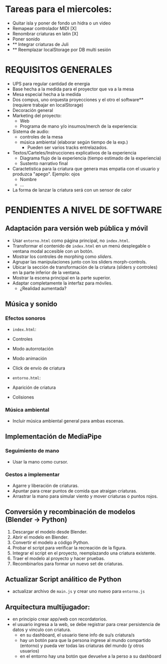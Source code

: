 # Tareas para el miercoles:
- Quitar isla y poner de fondo un hidra o un video
- Remapear controlador MIDI [X]
- Renombrar criaturas en latin [X]
- Poner sonido
- ** Integrar criaturas de Juli
- ** Reemplazar localStorage por DB multi sesión


 # REQUISITOS GENERALES

- UPS para regular cantidad de energia
- Base hecha a la medida para el proyector que va a la mesa
- Mesa especial hecha a la medida
- Dos compus, uno orquesta proyecciones y el otro el software** (requiere trabajar en localStorage)
- Decoración general
- Marketing del proyecto:
   - Web
   - Programa de mano y/o insumos/merch de la experiencia:
- Sistema de audio:
   - controles de la mesa
   - música ambiental (elaborar según tiempo de la exp.)
       - Pueden ser varios tracks entrelazados.
- Textos/Carteles/Instrucciones explicativos de la experiencia
   - Diagrama flujo de la experiencia (tiempo estimado de la experiencia)
   - Sustento narrativo final
- Caractetistica para la criatura que genera mas empatia con el usuario y produzca "apego". Ejemplo: ojos
   - Nombre
   - ...
- La forma de lanzar la criatura será con un sensor de calor


# PENDIENTES A NIVEL DE SOFTWARE

## Adaptación para versión web pública y móvil

-  Usar `entorno.html` como página principal, no `index.html`.
-  Transformar el contenido de `index.html` en un menú desplegable o ventana modal accesible con un botón.
-  Mostrar los controles de morphing como *sliders*.
-  Agrupar las manipulaciones junto con los sliders morph-controls.
-  Ubicar la sección de transformación de la criatura (sliders y controles) en la parte inferior de la ventana.
-  Mostrar la escena principal en la parte superior.
-  Adaptar completamente la interfaz para móviles.
   - ¿Realidad aumentada?

## Música y sonido

### Efectos sonoros

-  `index.html`:  
  -  Controles  
  -  Modo autorrotación  
  -  Modo animación  
  -  Click de envío de criatura

-  `entorno.html`:  
  -  Aparición de criatura  
  -  Colisiones  

### Música ambiental

-  Incluir música ambiental general para ambas escenas.

## Implementación de MediaPipe

### Seguimiento de mano

-  Usar la mano como cursor.

### Gestos a implementar

-  Agarre y liberación de criaturas.
-  Apuntar para crear puntos de comida que atraigan criaturas.
-  Arrastrar la mano para simular viento y mover criaturas o puntos rojos.

## Conversión y recombinación de modelos (Blender → Python)

1.  Descargar el modelo desde Blender.
2.  Abrir el modelo en Blender.
3.  Convertir el modelo a código Python.
4.  Probar el script para verificar la recreación de la figura.
5.  Integrar el script en el proyecto, reemplazando una criatura existente.
6.  Traer el modelo al proyecto y hacer pruebas.
7.  Recombinarlos para formar un nuevo set de criaturas.


## Actualizar Script análitico de Python

- actualizar archivo de `main.js` y crear uno nuevo para `entorno.js`

## Arquitectura multijugador:

- en principio crear app/web con recordatorios.
- el usuario ingresa a la web, se debe registrar para crear persistencia de datos y vinculo con criatura.
    - en su dashboard, el usuario tiene info de su/s criatura/s 
    - hay un botón para que la persona ingrese al mundo compartido (entorno) y pueda ver todas las criaturas del mundo (y otros usuarios)
    - en el entorno hay una botón que devuelve a la perso a su dashboard
